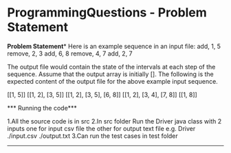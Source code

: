 # ProgrammingQuestions - Problem Statement 

**Problem Statement***
Here is an example sequence in an input file:
add, 1, 5
remove, 2, 3
add, 6, 8
remove, 4, 7
add, 2, 7

The output file would contain the state of the intervals at each step of the sequence. 
Assume that the output array is initially []. The following is the expected content of 
the output file for the above example input sequence.

[[1, 5]]
[[1, 2], [3, 5]]
[[1, 2], [3, 5], [6, 8]]
[[1, 2], [3, 4], [7, 8]]
[[1, 8]]

*** Running the code***

1.All the source code is in src 
2.In src folder Run the Driver java class with 2 inputs one for input csv file the other for output text file
e.g. Driver ./input.csv ./output.txt
3.Can run the test cases in test folder

************************************************************************************
